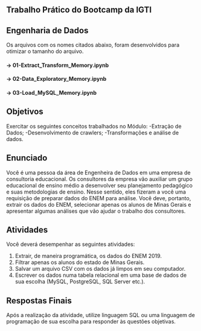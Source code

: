 ## Trabalho Prático do Bootcamp da IGTI
## Engenharia de Dados

Os arquivos com os nomes citados abaixo, foram desenvolvidos para otimizar o tamanho do arquivo.

#### -> 01-Extract_Transform_Memory.ipynb
#### -> 02-Data_Exploratory_Memory.ipynb
#### -> 03-Load_MySQL_Memory.ipynb

## Objetivos
Exercitar os seguintes conceitos trabalhados no Módulo: -Extração de Dados; -Desenvolvimento de crawlers; -Transformações e análise de dados.

## Enunciado
Você é uma pessoa da área de Engenheira de Dados em uma empresa de consultoria educacional. Os consultores da empresa vão auxiliar um grupo educacional de ensino médio a desenvolver seu planejamento pedagógico e suas metodologias de ensino. Nesse sentido, eles fizeram a você uma requisição de preparar dados do ENEM para análise. Você deve, portanto, extrair os dados do ENEM, selecionar apenas os alunos de Minas Gerais e apresentar algumas análises que vão ajudar o trabalho dos consultores.

## Atividades
Você deverá desempenhar as seguintes atividades:

1. Extrair, de maneira programática, os dados do ENEM 2019.
2. Filtrar apenas os alunos do estado de Minas Gerais.
3. Salvar um arquivo CSV com os dados já limpos em seu computador.
4. Escrever os dados numa tabela relacional em uma base de dados de sua escolha (MySQL, PostgreSQL, SQL Server etc.).

## Respostas Finais
Após a realização da atividade, utilize linguagem SQL ou uma linguagem de programação de sua escolha para responder às questões objetivas.


